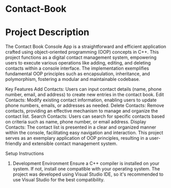 # Contact-Book

# Project Description
The Contact Book Console App is a straightforward and efficient application crafted using object-oriented programming (OOP) concepts in C++. This project functions as a digital contact management system, empowering users to execute various operations like adding, editing, and deleting contacts within a console interface. The implementation exemplifies fundamental OOP principles such as encapsulation, inheritance, and polymorphism, fostering a modular and maintainable codebase.

Key Features
Add Contacts: Users can input contact details (name, phone number, email, and address) to create new entries in the contact book.
Edit Contacts: Modify existing contact information, enabling users to update phone numbers, emails, or addresses as needed.
Delete Contacts: Remove contacts, providing an effective mechanism to manage and organize the contact list.
Search Contacts: Users can search for specific contacts based on criteria such as name, phone number, or email address.
Display Contacts: The contact list is presented in a clear and organized manner within the console, facilitating easy navigation and interaction.
This project serves as an exemplary application of OOP principles, resulting in a user-friendly and extensible contact management system.

Setup Instructions
1. Development Environment
Ensure a C++ compiler is installed on your system. If not, install one compatible with your operating system.
The project was developed using Visual Studio IDE, so it's recommended to use Visual Studio for the best compatibility.

